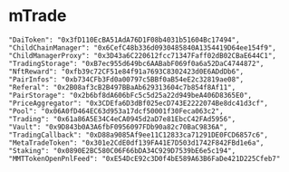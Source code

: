 # mTrade

    "DaiToken": "0x3fD110EcBA51AdA76D1F08b4031b51604Bc17494",
    "ChildChainManager": "0x6CefC48b336d0930485840A1354419D64ee154f9",
    "ChildManagerProxy": "0x3D43a6C220612fcc71347Faff02dB02CBaE644C1",
    "TradingStorage": "0xB7ec955d649bc6AABabF069f0a6a52DaC4744872",
    "NftReward": "0xfb39c72CF51e84f91a7693C8302423d0E6ADdDb6",
    "PairInfos": "0xb734CFb3Fd0a00797c5BBf0aB54eE2c32819ae08",
    "Referal": "0x2B08af3cB2B497BBaAb629313604c7b854f8Af11",
    "PairStorage": "0x2b6bf8dA606bFc5c5d25a22d949beA406D8365E0",
    "PriceAggregator": "0x3CDEfa6D3dBf025ecD743E2222074Be8dc41d3cf",
    "Pool": "0x06A0fD464EC63d953a17dcf50001f30Feca063c2",
    "Trading": "0x61a86A5E34C4eCA0945d2aD7e81EbcC42FAd5956",
    "Vault": "0x9D843b0A3A6fbF0956097FDb90a82c70BaC9836A",
    "TradingCallback": "0xD88a9085Af9ee11C12833ca71291DE0FCD6857c6",
    "MetaTradeToken": "0x301e2CdE0df139FA41E7D503d1742F842FBd1e6a",
    "Staking": "0x0890E2BC580C06F66bDA34C929D7539bE6e5c194",
    "MMTTokenOpenPnlFeed": "0xE54DcE92c3D0f4bE589A63B6FaDe421D225Cfeb7"
